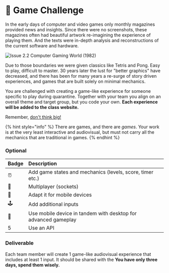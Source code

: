 # 🥈 Game Challenge

In the early days of computer and video games only monthly magazines provided news and insights. Since there were no screenshots, these magazines often had beautiful artwork re-imagining the experience of playing them. And the texts were in-depth analysis and reconstructions of the current software and hardware. 

![Issue 2.2 Computer Gaming World \(1982\)](http://www.cgwmuseum.org/galleries/images/cgw_2.2-01.jpg)

Due to those boundaries we were given classics like Tetris and Pong. Easy to play, difficult to master. 30 years later the lust for "better graphics" have decreased, and there has been for many years a re-surge of story driven experiences, and games that are built solely on minimal mechanics.

You are challenged with creating a game-like experience for someone specific to play during quarantine. Together with your team you align on an overall theme and target group, but you code your own. **Each experience will be added to the class website.** 

Remember, [don't think big!](https://blog.prototypr.io/dont-think-big-5ca8e7dd8b3d#.fcx0aw7el)

{% hint style="info" %}
There are games, and there are _games_. Your work is at the very least interactive and audiovisual, but must not carry all the mechanics that are traditional in games.
{% endhint %}

### Optional

| Badge | Description |
| :--- | :--- |
| ⏰ | Add game states and mechanics \(levels, score, timer etc.\) |
| 🤼 | Multiplayer \(sockets\) |
| 📱 | Adapt it for mobile devices |
| 🕹️ | Add additional inputs |
| 📱 | Use mobile device in tandem with desktop for advanced gameplay |
| 5 | Use an API |

### Deliverable

Each team member will create 1 game-like audiovisual experience that includes at least 1 input. It should be shared with the  **You have only three days, spend them wisely.**



